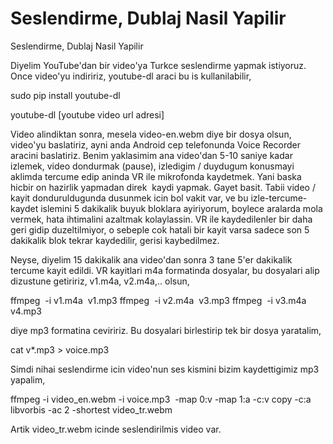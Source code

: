# Seslendirme, Dublaj Nasil Yapilir


Seslendirme, Dublaj Nasil Yapilir




Diyelim YouTube'dan bir video'ya Turkce seslendirme yapmak istiyoruz. Once video'yu indiririz, youtube-dl araci bu is kullanilabilir,

sudo pip install youtube-dl

youtube-dl [youtube video url adresi]

Video alindiktan sonra, mesela video-en.webm diye bir dosya olsun, video'yu baslatiriz, ayni anda Android cep telefonunda Voice Recorder aracini baslatiriz. Benim yaklasimim ana video'dan 5-10 saniye kadar izlemek, video dondurmak (pause), izledigim / duydugum konusmayi aklimda tercume edip aninda VR ile mikrofonda kaydetmek. Yani baska hicbir on hazirlik yapmadan direk  kaydi yapmak. Gayet basit. Tabii video / kayit donduruldugunda dusunmek icin bol vakit var, ve bu izle-tercume-kaydet islemini 5 dakikalik buyuk bloklara ayiriyorum, boylece aralarda mola vermek, hata ihtimalini azaltmak kolaylassin. VR ile kaydedilenler bir daha geri gidip duzeltilmiyor, o sebeple cok hatali bir kayit varsa sadece son 5 dakikalik blok tekrar kaydedilir, gerisi kaybedilmez.

Neyse, diyelim 15 dakikalik ana video'dan sonra 3 tane 5'er dakikalik tercume kayit edildi. VR kayitlari m4a formatinda dosyalar, bu dosyalari alip dizustune getiririz, v1.m4a, v2.m4a,.. olsun,

ffmpeg  -i v1.m4a  v1.mp3
ffmpeg  -i v2.m4a  v3.mp3
ffmpeg  -i v3.m4a  v4.mp3

diye mp3 formatina ceviririz. Bu dosyalari birlestirip tek bir dosya yaratalim,

cat v*.mp3 > voice.mp3

Simdi nihai seslendirme icin video'nun ses kismini bizim kaydettigimiz mp3 yapalim,

ffmpeg -i video_en.webm -i voice.mp3  -map 0:v -map 1:a -c:v copy -c:a libvorbis -ac 2 -shortest video_tr.webm

Artik video_tr.webm icinde seslendirilmis video var.





